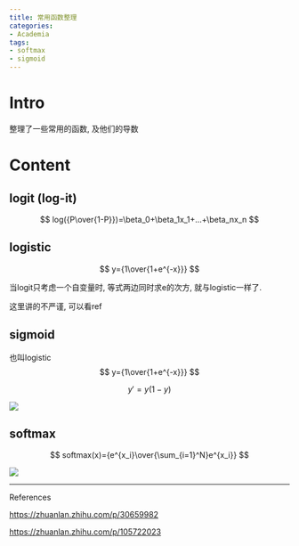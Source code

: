 ```yaml
---
title: 常用函数整理
categories:
- Academia
tags:
- softmax
- sigmoid
---
```


# Intro

整理了一些常用的函数, 及他们的导数

<!--more-->

# Content

## logit (log-it)

$$
log({P\over{1-P}})=\beta_0+\beta_1x_1+...+\beta_nx_n
$$

## logistic

$$
y={1\over{1+e^{-x}}}
$$

当logit只考虑一个自变量时, 等式两边同时求e的次方, 就与logistic一样了.

这里讲的不严谨, 可以看ref

## sigmoid

也叫logistic
$$
y={1\over{1+e^{-x}}}
$$

$$
y'=y(1-y)
$$



![](https://i.imgur.com/8P6QVxb.png)

## softmax

$$
softmax(x)={e^{x_i}\over{\sum_{i=1}^N}e^{x_i}}
$$



![](https://i.imgur.com/UhwNq5v.png)



---

References

https://zhuanlan.zhihu.com/p/30659982

https://zhuanlan.zhihu.com/p/105722023